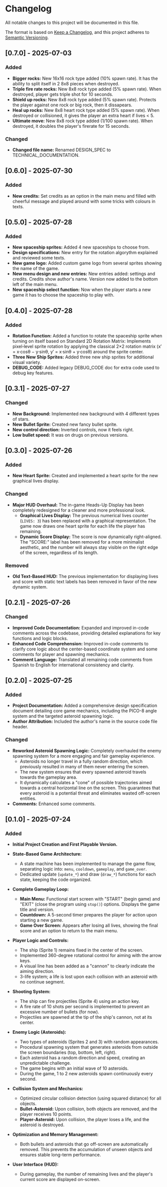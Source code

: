 # Changelog

All notable changes to this project will be documented in this file.

The format is based on [Keep a Changelog](https://keepachangelog.com/en/1.0.0/),
and this project adheres to [Semantic Versioning](https://semver.org/spec/v2.0.0.html).

## [0.7.0] - 2025-07-03

### Added
- **Bigger rocks:** New 16x16 rock type added (10% spawn rate). It has the ability to split itself in 2 8x8 pieces when destroyed.
- **Triple fire rate rocks:** New 8x8 rock type added (5% spawn rate). When destroyed, player gets triple shot for 10 seconds.
- **Shield up rocks:** New 8x8 rock type added (5% spawn rate). Protects the player against one rock or big rock, then it dissapears.
- **Heal up rocks:** New 8x8 heart rock type added (5% spawn rate). When destroyed or collisioned, it gives the player an extra heart if lives < 5.
- **Ultimate move:** New 8x8 rock type added (1/100 spawn rate). When destroyed, it doubles the player's firerate for 15 seconds.

### Changed
- **Changed file name:** Renamed DESIGN_SPEC to TECHNICAL_DOCUMENTATION.

## [0.6.0] - 2025-07-30

### Added
- **New credits:** Set credits as an option in the main menu and filled with cheerful message and played around with some tricks with colours in texts.

## [0.5.0] - 2025-07-28

### Added
- **New spaceship sprites:** Added 4 new spaceships to choose from.
- **Design specifications:** New entry for the rotation algorythm explained and reviewed some texts.
- **New game logo:** Added custom game logo from several sprites showing the name of the game.
- **New menu design and new entries:** New entries added: settings and credits. Credits show author's name. Version now added to the bottom left of the main menu.
- **New spaceship select function:** Now when the player starts a new game it has to choose the spaceship to play with.

## [0.4.0] - 2025-07-28

### Added

- **Rotation Function:** Added a function to rotate the spaceship sprite when turning on itself based on Standard 2D Rotation Matrix: Implements pixel‑level sprite rotation by applying the classical 2×2 rotation matrix (x′ = x·cosθ − y·sinθ, y′ = x·sinθ + y·cosθ) around the sprite center.
- **Three New Ship Sprites:** Added three new ship sprites for additional visual variety.
- **DEBUG_CODE:** Added legacy DEBUG_CODE doc for extra code used to debug key features.

## [0.3.1] - 2025-07-27

### Changed

- **New Background:** Implemented new background with 4 different types of stars.
- **New Bullet Sprite:** Created new fancy bullet sprite.
- **New control direction:** Inverted controls, now it feels right.
- **Low bullet speed:** It was on drugs on previous versions.

## [0.3.0] - 2025-07-26

### Added

- **New Heart Sprite:** Created and implemented a heart sprite for the new graphical lives display.

### Changed

- **Major HUD Overhaul:** The in-game Heads-Up Display has been completely redesigned for a cleaner and more professional look.
    - **Graphical Lives Display:** The previous numerical lives counter (`LIVES: 3`) has been replaced with a graphical representation. The game now draws one heart sprite for each life the player has remaining.
    - **Dynamic Score Display:** The score is now dynamically right-aligned. The "SCORE:" label has been removed for a more minimalist aesthetic, and the number will always stay visible on the right edge of the screen, regardless of its length.

### Removed

- **Old Text-Based HUD:** The previous implementation for displaying lives and score with static text labels has been removed in favor of the new dynamic system.

## [0.2.1] - 2025-07-26

### Changed

- **Improved Code Documentation:** Expanded and improved in-code comments across the codebase, providing detailed explanations for key functions and logic blocks.
- **Enhanced Code Comprehension:** Improved in-code comments to clarify core logic about the center-based coordinate system and some comments for player and spawning mechanics.
- **Comment Language:** Translated all remaining code comments from Spanish to English for international consistency and clarity.

## [0.2.0] - 2025-07-25

### Added

- **Project Documentation:** Added a comprehensive design specification document detailing core game mechanics, including the PICO-8 angle system and the targeted asteroid spawning logic.
- **Author Attribution:** Included the author's name in the source code file header.

### Changed

- **Reworked Asteroid Spawning Logic:** Completely overhauled the enemy spawning system for a more engaging and fair gameplay experience.
    - Asteroids no longer travel in a fully random direction, which previously resulted in many of them never entering the screen.
    - The new system ensures that every spawned asteroid travels towards the gameplay area.
    - It dynamically calculates a "cone" of possible trajectories aimed towards a central horizontal line on the screen. This guarantees that every asteroid is a potential threat and eliminates wasted off-screen entities.
- **Comments:** Enhanced some comments.

## [0.1.0] - 2025-07-24

### Added

- **Initial Project Creation and First Playable Version.**

- **State-Based Game Architecture:**
    - A state machine has been implemented to manage the game flow, separating logic into: `menu`, `cooldown`, `gameplay`, and `game_over`.
    - Dedicated update (`update_*`) and draw (`draw_*`) functions for each state, keeping the code organized.

- **Complete Gameplay Loop:**
    - **Main Menu:** Functional start screen with "START" (begin game) and "EXIT" (close the program using `stop()`) options. Displays the game title and version.
    - **Countdown:** A 5-second timer prepares the player for action upon starting a new game.
    - **Game Over Screen:** Appears after losing all lives, showing the final score and an option to return to the main menu.

- **Player Logic and Controls:**
    - The ship (Sprite 1) remains fixed in the center of the screen.
    - Implemented 360-degree rotational control for aiming with the arrow keys.
    - A visual line has been added as a "cannon" to clearly indicate the aiming direction.
    - 3-life system; a life is lost upon each collision with an asteroid with no continue segment.

- **Shooting System:**
    - The ship can fire projectiles (Sprite 4) using an action key.
    - A fire rate of 10 shots per second is implemented to prevent an excessive number of bullets (for now).
    - Projectiles are spawned at the tip of the ship's cannon, not at its center.

- **Enemy Logic (Asteroids):**
    - Two types of asteroids (Sprites 2 and 3) with random appearances.
    - Procedural spawning system that generates asteroids from outside the screen boundaries (top, bottom, left, right).
    - Each asteroid has a random direction and speed, creating an unpredictable challenge.
    - The game begins with an initial wave of 10 asteroids.
    - During the game, 1 to 2 new asteroids spawn continuously every second.

- **Collision System and Mechanics:**
    - Optimized circular collision detection (using squared distance) for all objects.
    - **Bullet-Asteroid:** Upon collision, both objects are removed, and the player receives 10 points.
    - **Player-Asteroid:** Upon collision, the player loses a life, and the asteroid is destroyed.

- **Optimization and Memory Management:**
    - Both bullets and asteroids that go off-screen are automatically removed. This prevents the accumulation of unseen objects and ensures stable long-term performance.

- **User Interface (HUD):**
    - During gameplay, the number of remaining lives and the player's current score are displayed on-screen.